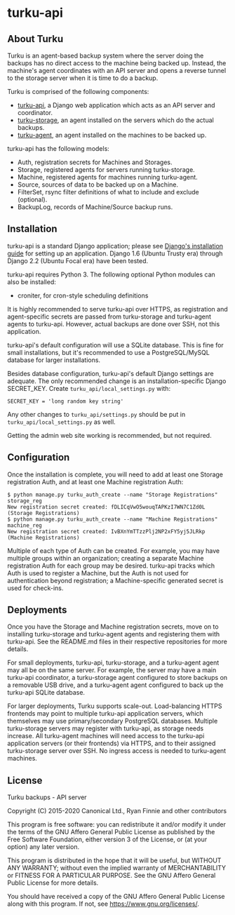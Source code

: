 # turku-api

## About Turku
Turku is an agent-based backup system where the server doing the backups has no direct access to the machine being backed up.  Instead, the machine's agent coordinates with an API server and opens a reverse tunnel to the storage server when it is time to do a backup.

Turku is comprised of the following components:

* [turku-api](https://github.com/rfinnie/turku-api), a Django web application which acts as an API server and coordinator.
* [turku-storage](https://github.com/rfinnie/turku-storage), an agent installed on the servers which do the actual backups.
* [turku-agent](https://github.com/rfinnie/turku-agent), an agent installed on the machines to be backed up.

turku-api has the following models:

* Auth, registration secrets for Machines and Storages.
* Storage, registered agents for servers running turku-storage.
* Machine, registered agents for machines running turku-agent.
* Source, sources of data to be backed up on a Machine.
* FilterSet, rsync filter definitions of what to include and exclude (optional).
* BackupLog, records of Machine/Source backup runs.

## Installation

turku-api is a standard Django application; please see [Django's installation guide](https://docs.djangoproject.com/en/1.11/topics/install/) for setting up an application.  Django 1.6 (Ubuntu Trusty era) through Django 2.2 (Ubuntu Focal era) have been tested.

turku-api requires Python 3.  The following optional Python modules can also be installed:

* croniter, for cron-style scheduling definitions

It is highly recommended to serve turku-api over HTTPS, as registration and agent-specific secrets are passed from turku-storage and turku-agent agents to turku-api.  However, actual backups are done over SSH, not this application.

turku-api's default configuration will use a SQLite database.  This is fine for small installations, but it's recommended to use a PostgreSQL/MySQL database for larger installations.

Besides database configuration, turku-api's default Django settings are adequate.  The only recommended change is an installation-specific Django SECRET_KEY.  Create ```turku_api/local_settings.py``` with:

```
SECRET_KEY = 'long random key string'
```

Any other changes to ```turku_api/settings.py``` should be put in ```turku_api/local_settings.py``` as well.

Getting the admin web site working is recommended, but not required.

## Configuration

Once the installation is complete, you will need to add at least one Storage registration Auth, and at least one Machine registration Auth:

```
$ python manage.py turku_auth_create --name "Storage Registrations" storage_reg
New registration secret created: fDLICqVwO5wouqTAPKzI7WN7C1Zd0L (Storage Registrations)
$ python manage.py turku_auth_create --name "Machine Registrations" machine_reg
New registration secret created: IvBXnYmTTzzPlj2NP2xFY5yj5JLRkp (Machine Registrations)
```

Multiple of each type of Auth can be created.  For example, you may have multiple groups within an organization; creating a separate Machine registration Auth for each group may be desired.  turku-api tracks which Auth is used to register a Machine, but the Auth is not used for authentication beyond registration; a Machine-specific generated secret is used for check-ins.

## Deployments

Once you have the Storage and Machine registration secrets, move on to installing turku-storage and turku-agent agents and registering them with turku-api.  See the README.md files in their respective repositories for more details.

For small deployments, turku-api, turku-storage, and a turku-agent agent may all be on the same server.  For example, the server may have a main turku-api coordinator, a turku-storage agent configured to store backups on a removable USB drive, and a turku-agent agent configured to back up the turku-api SQLite database.

For larger deployments, Turku supports scale-out.  Load-balancing HTTPS frontends may point to multiple turku-api application servers, which themselves may use primary/secondary PostgreSQL databases.  Multiple turku-storage servers may register with turku-api, as storage needs increase.  All turku-agent machines will need access to the turku-api application servers (or their frontends) via HTTPS, and to their assigned turku-storage server over SSH.  No ingress access is needed to turku-agent machines.

## License

Turku backups - API server

Copyright (C) 2015-2020 Canonical Ltd., Ryan Finnie and other contributors

This program is free software: you can redistribute it and/or modify it under the terms of the GNU Affero General Public License as published by the Free Software Foundation, either version 3 of the License, or (at your option) any later version.

This program is distributed in the hope that it will be useful, but WITHOUT ANY WARRANTY; without even the implied warranty of MERCHANTABILITY or FITNESS FOR A PARTICULAR PURPOSE.  See the GNU Affero General Public License for more details.

You should have received a copy of the GNU Affero General Public License along with this program.  If not, see <https://www.gnu.org/licenses/>.
